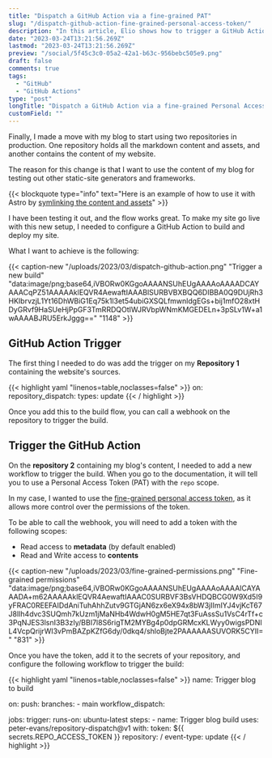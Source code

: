 ```yaml
---
title: "Dispatch a GitHub Action via a fine-grained PAT"
slug: "/dispatch-github-action-fine-grained-personal-access-token/"
description: "In this article, Elio shows how to trigger a GitHub Action flow by using a fine-grained Personal Access Token and the repository dispatch trigger."
date: "2023-03-24T13:21:56.269Z"
lastmod: "2023-03-24T13:21:56.269Z"
preview: "/social/5f45c3c0-05a2-42a1-b63c-956bebc505e9.png"
draft: false
comments: true
tags:
  - "GitHub"
  - "GitHub Actions"
type: "post"
longTitle: "Dispatch a GitHub Action via a fine-grained Personal Access Token"
customField: ""
---
```


Finally, I made a move with my blog to start using two repositories in production. One repository holds all the markdown content and assets, and another contains the content of my website. 

The reason for this change is that I want to use the content of my blog for testing out other static-site generators and frameworks.

{{< blockquote type="info" text="Here is an example of how to use it with Astro by [symlinking the content and assets](https://www.eliostruyf.com/symlink-content-astro-portability/)" >}}

I have been testing it out, and the flow works great. To make my site go live with this new setup, I needed to configure a GitHub Action to build and deploy my site.

What I want to achieve is the following:

{{< caption-new "/uploads/2023/03/dispatch-github-action.png" "Trigger a new build"  "data:image/png;base64,iVBORw0KGgoAAAANSUhEUgAAAAoAAAADCAYAAACqPZ51AAAAAklEQVR4AewaftIAAABlSURBVBXBQQ6DIBBA0Q9DUjRh3HKIbrvzjL1Yt16DhWBiG1Eq75k1l3et54ubiGXSQLfmwnldgEGs+bij1mfO28xtHDyGRvf9HaSUeHjPpGF3TmRRDQOtIWJRVbpWNmKMGEDELn+3pSLv1W+a1wAAAABJRU5ErkJggg==" "1148" >}}

## GitHub Action Trigger

The first thing I needed to do was add the trigger on my **Repository 1** containing the website's sources.

{{< highlight yaml "linenos=table,noclasses=false" >}}
on:
  repository_dispatch:
    types: update
{{< / highlight >}}

Once you add this to the build flow, you can call a webhook on the repository to trigger the build.

## Trigger the GitHub Action

On the **repository 2** containing my blog's content, I needed to add a new workflow to trigger the build. When you go to the documentation, it will tell you to use a Personal Access Token (PAT) with the `repo` scope.

In my case, I wanted to use the [fine-grained personal access token](https://github.blog/2022-10-18-introducing-fine-grained-personal-access-tokens-for-github/), as it allows more control over the permissions of the token.

To be able to call the webhook, you will need to add a token with the following scopes:

- Read access to **metadata** (by default enabled)
- Read and Write access to **contents**

{{< caption-new "/uploads/2023/03/fine-grained-permissions.png" "Fine-grained permissions"  "data:image/png;base64,iVBORw0KGgoAAAANSUhEUgAAAAoAAAAICAYAAADA+m62AAAAAklEQVR4AewaftIAAAC0SURBVF3BsVHDQBCG0W9Xd5I9yFRAC0REEFAIDdAniTuhAhhZutv9GTGjAN6zx6eX94x8bW3jIImIYJ4vjKcT67J8lIh4dvc3SUQmh7kUzm1jMaNHb4WdwH0gM5HE7qt3FuAssSu1VsC4rTf+c3PqNJES3lsnI3B3zIy/BBI7l8S6rigTM2MYBg4p0dpGRMcxKLWyy0wigsPDNIL4VcpQrijrWI3vPmBAZpKZfG6dy/0dkq4/shloBjte2PAAAAAASUVORK5CYII=" "831" >}}

Once you have the token, add it to the secrets of your repository, and configure the following workflow to trigger the build:

{{< highlight yaml "linenos=table,noclasses=false" >}}
name: Trigger blog to build

on:
  push:
    branches:
      - main
  workflow_dispatch:

jobs:
  trigger:
    runs-on: ubuntu-latest
    steps:
      - name: Trigger blog build
        uses: peter-evans/repository-dispatch@v1
        with:
          token: ${{ secrets.REPO_ACCESS_TOKEN }}
          repository: <username>/<repository>
          event-type: update
{{< / highlight >}}